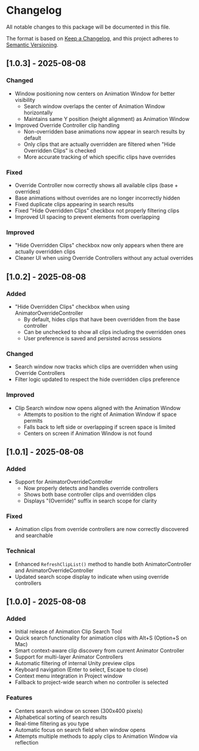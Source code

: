 # Changelog

All notable changes to this package will be documented in this file.

The format is based on [Keep a Changelog](https://keepachangelog.com/en/1.0.0/),
and this project adheres to [Semantic Versioning](https://semver.org/spec/v2.0.0.html).

## [1.0.3] - 2025-08-08

### Changed
- Window positioning now centers on Animation Window for better visibility
  - Search window overlaps the center of Animation Window horizontally
  - Maintains same Y position (height alignment) as Animation Window
- Improved Override Controller clip handling
  - Non-overridden base animations now appear in search results by default
  - Only clips that are actually overridden are filtered when "Hide Overridden Clips" is checked
  - More accurate tracking of which specific clips have overrides

### Fixed
- Override Controller now correctly shows all available clips (base + overrides)
- Base animations without overrides are no longer incorrectly hidden
- Fixed duplicate clips appearing in search results
- Fixed "Hide Overridden Clips" checkbox not properly filtering clips
- Improved UI spacing to prevent elements from overlapping

### Improved
- "Hide Overridden Clips" checkbox now only appears when there are actually overridden clips
- Cleaner UI when using Override Controllers without any actual overrides

## [1.0.2] - 2025-08-08

### Added
- "Hide Overridden Clips" checkbox when using AnimatorOverrideController
  - By default, hides clips that have been overridden from the base controller
  - Can be unchecked to show all clips including the overridden ones
  - User preference is saved and persisted across sessions

### Changed
- Search window now tracks which clips are overridden when using Override Controllers
- Filter logic updated to respect the hide overridden clips preference

### Improved
- Clip Search window now opens aligned with the Animation Window
  - Attempts to position to the right of Animation Window if space permits
  - Falls back to left side or overlapping if screen space is limited
  - Centers on screen if Animation Window is not found

## [1.0.1] - 2025-08-08

### Added
- Support for AnimatorOverrideController
  - Now properly detects and handles override controllers
  - Shows both base controller clips and overridden clips
  - Displays "(Override)" suffix in search scope for clarity

### Fixed
- Animation clips from override controllers are now correctly discovered and searchable

### Technical
- Enhanced `RefreshClipList()` method to handle both AnimatorController and AnimatorOverrideController
- Updated search scope display to indicate when using override controllers

## [1.0.0] - 2025-08-08

### Added
- Initial release of Animation Clip Search Tool
- Quick search functionality for animation clips with Alt+S (Option+S on Mac)
- Smart context-aware clip discovery from current Animator Controller
- Support for multi-layer Animator Controllers
- Automatic filtering of internal Unity preview clips
- Keyboard navigation (Enter to select, Escape to close)
- Context menu integration in Project window
- Fallback to project-wide search when no controller is selected

### Features
- Centers search window on screen (300x400 pixels)
- Alphabetical sorting of search results
- Real-time filtering as you type
- Automatic focus on search field when window opens
- Attempts multiple methods to apply clips to Animation Window via reflection